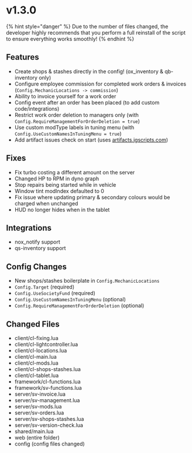 # v1.3.0



{% hint style="danger" %}
Due to the number of files changed, the developer highly recommends that you perform a full reinstall of the script to ensure everything works smoothly!
{% endhint %}

## **Features**

* Create shops & stashes directly in the config! (ox\_inventory & qb-inventory only)
* Configure employee commission for completed work orders & invoices (`Config.MechanicLocations -> commission`)
* Ability to invoice yourself for a work order
* Config event after an order has been placed (to add custom code/integrations)
* Restrict work order deletion to managers only (with `Config.RequireManagementForOrderDeletion = true`)
* Use custom modType labels in tuning menu (with `Config.UseCustomNamesInTuningMenu = true`)
* Add artifact issues check on start (uses [artifacts.jgscripts.com](https://artifacts.jgscripts.com))

## **Fixes**

* Fix turbo costing a different amount on the server
* Changed HP to RPM in dyno graph
* Stop repairs being started while in vehicle
* Window tint modIndex defaulted to 0
* Fix issue where updating primary & secondary colours would be charged when unchanged
* HUD no longer hides when in the tablet

## **Integrations**&#x20;

* nox\_notify support
* qs-inventory support

## Config Changes

* New shops/stashes boilerplate in `Config.MechanicLocations`
* `Config.Target` (required)
* `Config.UseSocietyFund` (required)
* `Config.UseCustomNamesInTuningMenu` (optional)
* `Config.RequireManagementForOrderDeletion` (optional)

## **Changed Files**

* client/cl-fixing.lua
* client/cl-lightcontroller.lua
* client/cl-locations.lua
* client/cl-main.lua
* client/cl-mods.lua
* client/cl-shops-stashes.lua
* client/cl-tablet.lua
* framework/cl-functions.lua
* framework/sv-functions.lua
* server/sv-invoice.lua
* server/sv-management.lua
* server/sv-mods.lua
* server/sv-orders.lua
* server/sv-shops-stashes.lua
* server/sv-version-check.lua
* shared/main.lua
* web (entire folder)
* config (config files changed)
